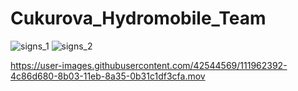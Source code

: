 # Cukurova_Hydromobile_Team
![signs_1](https://user-images.githubusercontent.com/42544569/111962356-44c73200-8b03-11eb-9b24-04715136eb3a.jpeg)
![signs_2](https://user-images.githubusercontent.com/42544569/111962383-4a247c80-8b03-11eb-8d19-6d708fde7884.jpeg)

https://user-images.githubusercontent.com/42544569/111962392-4c86d680-8b03-11eb-8a35-0b31c1df3cfa.mov

